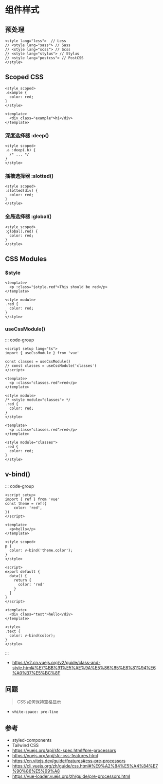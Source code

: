 # 组件样式

## 预处理

```vue
<style lang="less">  // Less
// <style lang="sass"> // Sass
// <style lang="scss"> // Scss
// <style lang="stylus"> // Stylus
// <style lang="postcss"> // PostCSS
</style>
```

## Scoped CSS

```vue
<style scoped>
.example {
  color: red;
}
</style>

<template>
  <div class="example">hi</div>
</template>
```

### 深度选择器 :deep()

```vue
<style scoped>
.a :deep(.b) {
  /* ... */
}
</style>
```

### 插槽选择器 :slotted()

```vue
<style scoped>
:slotted(div) {
  color: red;
}
</style>
```

### 全局选择器 :global()

```vue
<style scoped>
:global(.red) {
  color: red;
}
</style>
```

## CSS Modules

### $style

```vue [Vue3]
<template>
  <p :class="$style.red">This should be red</p>
</template>

<style module>
.red {
  color: red;
}
</style>
```

### useCssModule()

::: code-group

```vue [Vue3]
<script setup lang="ts">
import { useCssModule } from 'vue'

const classes = useCssModule()
// const classes = useCssModule('classes')
</script>

<template>
  <p :class="classes.red">red</p>
</template>

<style module>
/* <style module="classes"> */
.red {
  color: red;
}
</style>
```

```vue [Vue2]
<template>
  <p :class="classes.red">red</p>
</template>

<style module="classes">
.red {
  color: red;
}
</style>
```

## v-bind()

::: code-group

```vue [Vue3]
<script setup>
import { ref } from 'vue'
const theme = ref({
    color: 'red',
})
</script>

<template>
  <p>hello</p>
</template>

<style scoped>
p {
  color: v-bind('theme.color');
}
</style>
```

```vue [Vue2]
<script>
export default {
  data() {
    return {
      color: 'red'
    }
  }
}
</script>

<template>
  <div class="text">hello</div>
</template>

<style>
.text {
  color: v-bind(color);
}
</style>
```

:::

- https://v2.cn.vuejs.org/v2/guide/class-and-style.html#%E7%BB%91%E5%AE%9A%E5%86%85%E8%81%94%E6%A0%B7%E5%BC%8F

## 问题

> CSS 如何保持空格显示

- `white-space: pre-line`

## 参考

- styled-components
- Tailwind CSS
- https://vuejs.org/api/sfc-spec.html#pre-processors
- https://vuejs.org/api/sfc-css-features.html
- https://cn.vitejs.dev/guide/features#css-pre-processors
- https://cli.vuejs.org/zh/guide/css.html#%E9%A2%84%E5%A4%84%E7%90%86%E5%99%A8
- https://vue-loader.vuejs.org/zh/guide/pre-processors.html
